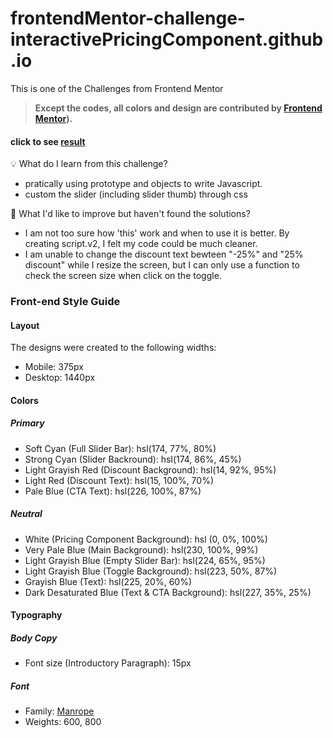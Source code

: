 # frontendMentor-challenge-interactivePricingComponent.github.io
This is one of the Challenges from Frontend Mentor

> **Except the codes, all colors and design are contributed by [Frontend Mentor](https://www.frontendmentor.io/solutions)).**

#### click to see [result](https://greatmetis.github.io/frontendMentor-challenge-interactivePricingComponent.github.io/)


💡 What do I learn from this challenge?
- pratically using prototype and objects to write Javascript.
- custom the slider (including slider thumb) through css

🚩 What I'd like to improve but haven't found the solutions?
- I am not too sure how 'this' work and when to use it is better. By creating script.v2, I felt my code could be much cleaner.
- I am unable to change the discount text bewteen "-25%" and "25% discount" while I resize the screen, but I can only use a function to check the screen size when click on the toggle.  

### Front-end Style Guide

#### Layout

The designs were created to the following widths:

- Mobile: 375px
- Desktop: 1440px

#### Colors

##### Primary

- Soft Cyan (Full Slider Bar): hsl(174, 77%, 80%)
- Strong Cyan (Slider Backround): hsl(174, 86%, 45%)
- Light Grayish Red (Discount Background): hsl(14, 92%, 95%)
- Light Red (Discount Text): hsl(15, 100%, 70%)
- Pale Blue (CTA Text): hsl(226, 100%, 87%)

##### Neutral

- White (Pricing Component Background): hsl (0, 0%, 100%)
- Very Pale Blue (Main Background): hsl(230, 100%, 99%)
- Light Grayish Blue (Empty Slider Bar): hsl(224, 65%, 95%)
- Light Grayish Blue (Toggle Background): hsl(223, 50%, 87%)
- Grayish Blue (Text): hsl(225, 20%, 60%)
- Dark Desaturated Blue (Text & CTA Background): hsl(227, 35%, 25%)

#### Typography

##### Body Copy

- Font size (Introductory Paragraph): 15px

##### Font

- Family: [Manrope](https://fonts.google.com/specimen/Manrope)
- Weights: 600, 800
